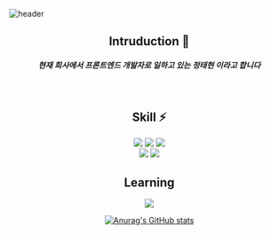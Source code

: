 
![header](https://capsule-render.vercel.app/api?type=waving&color=gradient&height=200&section=header&text=Taehyun's%20github&fontSize=60&fontAlignY=40)
<div align=center>

## Intruduction 🙌
##### 현재 회사에서 프론트엔드 개발자로 일하고 있는 정태현 이라고 합니다

<br />

## Skill ⚡
<img src="https://img.shields.io/badge/HTML5-E34F26?style=flat&logo=HTML5&logoColor=white"/>
<img src="https://img.shields.io/badge/JS-F7DF1E?style=flat&logo=JavaScript&logoColor=white"/>
<img src="https://img.shields.io/badge/CSS3-1572B6?style=flat&logo=CSS3&logoColor=white"/>
 
 <br />
  
<img src="https://img.shields.io/badge/Vue3-4FC08D?style=flat&logo=vue.js&logoColor=white"/>
<img src="https://img.shields.io/badge/SCSS-CC6699?style=flat&logo=Sass&logoColor=white"/>

<br />

## Learning
<img src="https://img.shields.io/badge/TypeScript-3178C6?style=flat&logo=TypeScript&logoColor=white"/>
<br />
 
[![Anurag's GitHub stats](https://github-readme-stats.vercel.app/api?username=taezzang&theme=transparent&show_icons=true)](https://github.com/anuraghazra/github-readme-stats)
</div>
